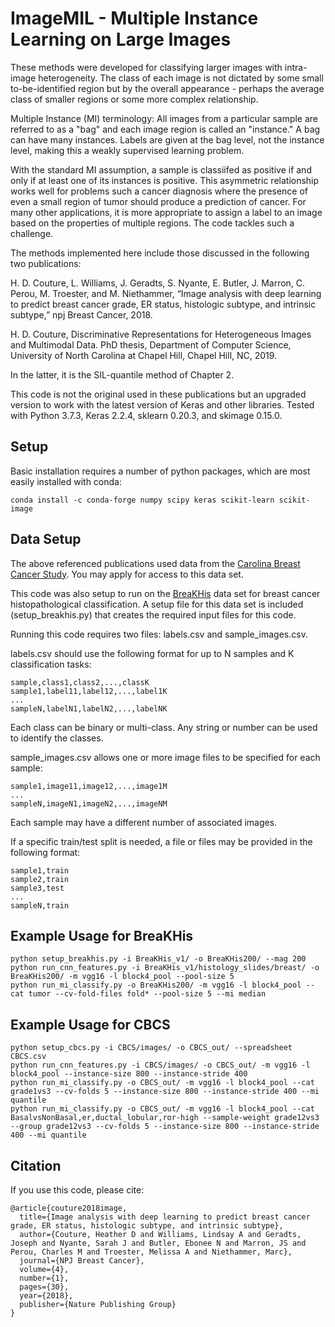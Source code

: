# ImageMIL - Multiple Instance Learning on Large Images

These methods were developed for classifying larger images with intra-image heterogeneity.  The class of each image is not dictated by some small to-be-identified region but by the overall appearance - perhaps the average class of smaller regions or some more complex relationship.

Multiple Instance (MI) terminology: All images from a particular sample are referred to as a "bag" and each image region is called an "instance."  A bag can have many instances. Labels are given at the bag level, not the instance level, making this a weakly supervised learning problem.

With the standard MI assumption, a sample is classiifed as positive if and only if at least one of its instances is positive.  This asymmetric relationship works well for problems such a cancer diagnosis where the presence of even a small region of tumor should produce a prediction of cancer.  For many other applications, it is more appropriate to assign a label to an image based on the properties of multiple regions.  The code tackles such a challenge.

The methods implemented here include those discussed in the following two publications:

H. D. Couture, L. Williams, J. Geradts, S. Nyante, E. Butler, J. Marron, C. Perou, M. Troester, and M. Niethammer, “Image analysis with deep learning to predict breast cancer grade, ER status, histologic subtype, and intrinsic subtype,” npj Breast Cancer, 2018.

H. D. Couture, Discriminative Representations for Heterogeneous Images and Multimodal Data. PhD thesis, Department of Computer Science, University of North Carolina at Chapel Hill, Chapel Hill, NC, 2019.

In the latter, it is the SIL-quantile method of Chapter 2.

This code is not the original used in these publications but an upgraded version to work with the latest version of Keras and other libraries.  Tested with Python 3.7.3, Keras 2.2.4, sklearn 0.20.3, and skimage 0.15.0.

## Setup

Basic installation requires a number of python packages, which are most easily installed with conda:

```
conda install -c conda-forge numpy scipy keras scikit-learn scikit-image
```

## Data Setup

The above referenced publications used data from the [Carolina Breast Cancer Study](http://cbcs.web.unc.edu/for-researchers/).  You may apply for access to this data set.

This code was also setup to run on the [BreaKHis](https://web.inf.ufpr.br/vri/databases/breast-cancer-histopathological-database-breakhis/) data set for breast cancer histopathological classification.  A setup file for this data set is included (setup_breakhis.py) that creates the required input files for this code.

Running this code requires two files: labels.csv and sample_images.csv.

labels.csv should use the following format for up to N samples and K classification tasks:
```
sample,class1,class2,...,classK
sample1,label11,label12,...,label1K
...
sampleN,labelN1,labelN2,...,labelNK
```

Each class can be binary or multi-class.  Any string or number can be used to identify the classes.

sample_images.csv allows one or more image files to be specified for each sample:
```
sample1,image11,image12,...,image1M
...
sampleN,imageN1,imageN2,...,imageNM
```

Each sample may have a different number of associated images.

If a specific train/test split is needed, a file or files may be provided in the following format:
```
sample1,train
sample2,train
sample3,test
...
sampleN,train
```

## Example Usage for BreaKHis

```
python setup_breakhis.py -i BreaKHis_v1/ -o BreaKHis200/ --mag 200
python run_cnn_features.py -i BreaKHis_v1/histology_slides/breast/ -o BreaKHis200/ -m vgg16 -l block4_pool --pool-size 5
python run_mi_classify.py -o BreaKHis200/ -m vgg16 -l block4_pool --cat tumor --cv-fold-files fold* --pool-size 5 --mi median
```

## Example Usage for CBCS

```
python setup_cbcs.py -i CBCS/images/ -o CBCS_out/ --spreadsheet CBCS.csv
python run_cnn_features.py -i CBCS/images/ -o CBCS_out/ -m vgg16 -l block4_pool --instance-size 800 --instance-stride 400
python run_mi_classify.py -o CBCS_out/ -m vgg16 -l block4_pool --cat grade1vs3 --cv-folds 5 --instance-size 800 --instance-stride 400 --mi quantile
python run_mi_classify.py -o CBCS_out/ -m vgg16 -l block4_pool --cat BasalvsNonBasal,er,ductal_lobular,ror-high --sample-weight grade12vs3 --group grade12vs3 --cv-folds 5 --instance-size 800 --instance-stride 400 --mi quantile
```

## Citation

If you use this code, please cite:

```
@article{couture2018image,
  title={Image analysis with deep learning to predict breast cancer grade, ER status, histologic subtype, and intrinsic subtype},
  author={Couture, Heather D and Williams, Lindsay A and Geradts, Joseph and Nyante, Sarah J and Butler, Ebonee N and Marron, JS and Perou, Charles M and Troester, Melissa A and Niethammer, Marc},
  journal={NPJ Breast Cancer},
  volume={4},
  number={1},
  pages={30},
  year={2018},
  publisher={Nature Publishing Group}
}
```
